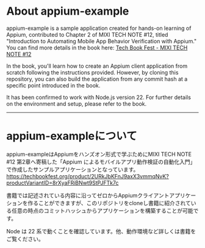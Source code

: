 # About appium-example

appium-example is a sample application created for hands-on learning of Appium, contributed to Chapter 2 of MIXI TECH NOTE #12, titled "Introduction to Automating Mobile App Behavior Verification with Appium."
You can find more details in the book here: [Tech Book Fest - MIXI TECH NOTE #12](https://techbookfest.org/product/2URkJbKFnJ9axX3vmmqNvK?productVariantID=8rXyaFRiBNwt9StPJFTk7c)

In the book, you'll learn how to create an Appium client application from scratch following the instructions provided. However, by cloning this repository, you can also build the application from any commit hash at a specific point introduced in the book.

It has been confirmed to work with Node.js version 22. For further details on the environment and setup, please refer to the book.

---

# appium-exampleについて

appium-exampleはAppiumをハンズオン形式で学ぶためにMIXI TECH NOTE #12 第2章へ寄稿した「Appium によるモバイルアプリ動作検証の自動化入門」で作成したサンプルアプリケーションとなっています。
https://techbookfest.org/product/2URkJbKFnJ9axX3vmmqNvK?productVariantID=8rXyaFRiBNwt9StPJFTk7c

書籍では記述されている内容に沿ってゼロからAppiumクライアントアプリケーションを作ることができますが、このリポジトリをcloneし書籍に紹介されている任意の時点のコミットハッシュからアプリケーションを構築することが可能です。

Node は 22 系で動くことを確認しています。他、動作環境など詳しくは書籍をご覧ください。
